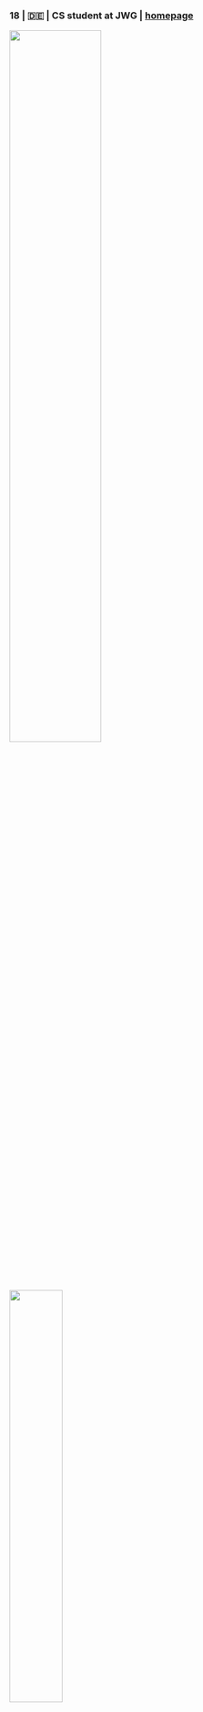### 18 | 🇩🇪 | CS student at JWG | [homepage](https://jonasjones.me)

<a><img align="center" src="https://github-readme-stats.vercel.app/api?username=J-onasJones&show_icons=true&theme=gotham" width="56.5%"></a>
<a><img align="center" src="https://github-readme-stats.vercel.app/api/top-langs/?username=J-onasJones&layout=compact&theme=dark" width="43%"></a>

### Tools, Languages, etc.

![](https://img.shields.io/badge/OS-Linux-informational?style=flat&logo=linux&logoColor=white&color=gold)
![](https://img.shields.io/badge/OS-Arch_Linux-informational?style=flat&logo=archlinux&logoColor=white&color=168BC6)
![](https://img.shields.io/badge/IDE-Intellij_IDEA-informational?style=flat&logo=intellijidea&logoColor=white&color=8450A9)
![](https://img.shields.io/badge/IDE-VS_Code-informational?style=flat&logo=visualstudiocode&logoColor=white&color=blue)
![](https://img.shields.io/badge/IDE-Arduino_IDE-informational?style=flat&logo=arduino&logoColor=white&color=00989D)
![](https://img.shields.io/badge/IDE-Pycharm-informational?style=flat&logo=pycharm&logoColor=white&color=20CC82)
![](https://img.shields.io/badge/Editors-Vim-informational?style=flat&logo=vim&logoColor=white&color=019733)
![](https://img.shields.io/badge/Editors-Aseprite-informational?style=flat&logo=aseprite&logoColor=white&color=647C92)
![](https://img.shields.io/badge/Editor-Sublime_Text-informational?style=flat&logo=sublimetext&logoColor=white&color=F29000)
![](https://img.shields.io/badge/Editor-Blender-informational?style=flat&logo=blender&logoColor=white&color=DE7000)
![](https://img.shields.io/badge/Code-Rust-informational?style=flat&logo=rust&logoColor=white&color=EA4800)
![](https://img.shields.io/badge/Code-Java-informational?style=flat&logo=openjdk&logoColor=white&color=EA2D2E)
![](https://img.shields.io/badge/Code-C++-informational?style=flat&logo=cplusplus&logoColor=white&color=6092C7)
![](https://img.shields.io/badge/Code-C-informational?style=flat&logo=c&logoColor=white&color=5B6ABE)
![](https://img.shields.io/badge/Code-Python-informational?style=flat&logo=python&logoColor=white&color=36709C)
![](https://img.shields.io/badge/Code-Javascript-informational?style=flat&logo=javascript&logoColor=white&color=F2D300)
![](https://img.shields.io/badge/Code-HTML-informational?style=flat&logo=html5&logoColor=white&color=F25321)
![](https://img.shields.io/badge/Code-CSS-informational?style=flat&logo=css3&logoColor=white&color=208EE6)
![](https://img.shields.io/badge/Code-PHP-informational?style=flat&logo=php&logoColor=white&color=7175AA)
![](https://img.shields.io/badge/Code-Json-informational?style=flat&logo=json&logoColor=white&color=262626)
![](https://img.shields.io/badge/Code-sql-informational?style=flat&logo=sqlite&logoColor=white&color=3476B5)
![](https://img.shields.io/badge/Code-Brainfuck-informational?style=flat&logo=brainfuck&logoColor=white&color=6137AD)
![](https://img.shields.io/badge/Code-Shellscript-informational?style=flat&logo=gnubash&logoColor=white&color=262E34)
![](https://img.shields.io/badge/Code-Markdown-informational?style=flat&logo=markdown&logoColor=white&color=000000)
![](https://img.shields.io/badge/Shell-Bash-informational?style=flat&logo=gnubash&logoColor=white&color=262E34)
![](https://img.shields.io/badge/Shell-ZSH-informational?style=flat&logo=zsh&logoColor=white&color=4BD7B7)
![](https://img.shields.io/badge/Tool-Git-informational?style=flat&logo=git&logoColor=white&color=D15238)
![](https://img.shields.io/badge/Tool-GitHub-informational?style=flat&logo=github&logoColor=white&color=505050)
![](https://img.shields.io/badge/Tool-NPM-informational?style=flat&logo=npm&logoColor=white&color=AD3D37)
![](https://img.shields.io/badge/Tool-NodeJS-informational?style=flat&logo=node.js&logoColor=white&color=6EA35E)
![](https://img.shields.io/badge/Framework-Electron-informational?style=flat&logo=electron&logoColor=white&color=9FECF1)
![](https://img.shields.io/badge/Toolkit-GTK-informational?style=flat&logo=gtk&logoColor=white&color=D80000)
![](https://img.shields.io/badge/Toolkit-QT-informational?style=flat&logo=qt&logoColor=white&color=41CD52)
![](https://img.shields.io/badge/Toolchain-Fabric-informational?style=flat&logo=fabricmc&logoColor=white&color=D0C5AB)
![](https://img.shields.io/badge/Toolchain-Quilt-informational?style=flat&logo=quiltmc&logoColor=white&color=1A1129)
![](https://img.shields.io/badge/Toolchain-Forge-informational?style=flat&logo=curseforge&logoColor=white&color=1F2A41)
![](https://img.shields.io/badge/Minecraft-Mojang_Studios-informational?style=flat&logo=mojangstudios&logoColor=white&color=EF323D)
![](https://img.shields.io/badge/Toolchain-Modrinth-informational?style=flat&logo=modrinth&logoColor=white&color=1ACE65)
![](https://img.shields.io/badge/Toolchain-Curseforge-informational?style=flat&logo=curseforge&logoColor=white&color=1F2A41)
![](https://img.shields.io/badge/Platform-Raspberry_PI-informational?style=flat&logo=raspberrypi&logoColor=white&color=B2113F)
![](https://img.shields.io/badge/Platform-Arduino-informational?style=flat&logo=arduino&logoColor=white&color=00989D)
![](https://img.shields.io/badge/Architecture-ARM-informational?style=flat&logo=arm&logoColor=white&color=0088B4)


### Contact

[![Modrinth](https://img.shields.io/badge/Modrinth-j--onasjones-edf6d3?style=flat&labelColor=20d76c)](https://modrinth.com/user/j-onasjones)
[![CurseForge](https://img.shields.io/badge/Curseforge-jonas_jones_-edf6d3?style=flat&labelColor=228B22)](https://www.curseforge.com/members/jonas_jones_/projects)
![Twitter Follow](https://img.shields.io/twitter/follow/Jonas_Jones_?label=Twitter%20%40Jonas_Jones_&style=flat)
![Reddit User Karma](https://img.shields.io/reddit/user-karma/combined/Jonas_Jones_?color=red&label=Reddit%20u%2FJonas_Jones_&style=flat)
![YouTube Channel Views](https://img.shields.io/youtube/channel/views/UCVIxvKBIMSMgurYS8pK7fSg?label=Youtube&style=flat)
[![Instagram](https://img.shields.io/badge/Instagram-__jonas__jones__-edf6d3?style=flat&labelColor=fb048e)](https://www.instagram.com/_jonas_jones_/)


*Last relevant update: Sep 21, 2022*
